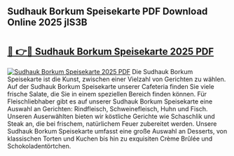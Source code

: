 ## Sudhauk Borkum Speisekarte PDF Download Online 2025 jlS3B

# <h2><a href="http://gc892c.nevu.top/?p=Sudhauk+Borkum+Speisekarte">🔗 👉🔴 Sudhauk Borkum Speisekarte 2025 PDF</a></h2>

[![Sudhauk Borkum Speisekarte 2025 PDF](https://i.imgur.com/dBaPXMq.png)](http://gc892c.nevu.top/?p=Sudhauk+Borkum+Speisekarte)
Die Sudhauk Borkum Speisekarte ist die Kunst, zwischen einer Vielzahl von Gerichten zu wählen. Auf der Sudhauk Borkum Speisekarte unserer Cafeteria finden Sie viele frische Salate, die Sie in einem speziellen Bereich finden können. Für Fleischliebhaber gibt es auf unserer Sudhauk Borkum Speisekarte eine Auswahl an Gerichten: Rindfleisch, Schweinefleisch, Huhn und Fisch. Unseren Auserwählten bieten wir köstliche Gerichte wie Schaschlik und Steak an, die bei frischem, natürlichem Feuer zubereitet werden. Unsere Sudhauk Borkum Speisekarte umfasst eine große Auswahl an Desserts, von klassischen Torten und Kuchen bis hin zu exquisiten Crème Brûlée und Schokoladentörtchen.
